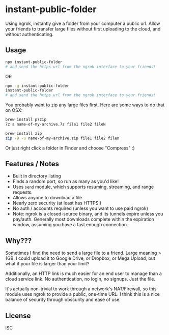 instant-public-folder
=====================

Using ngrok, instantly give a folder from your computer a public url. Allow your friends to transfer large files without first uploading to the cloud, and without authenticating.

Usage
-----

```sh
npx instant-public-folder
# and send the https url from the ngrok interface to your friends!
```

OR

```sh
npm -g instant-public-folder
instant-public-folder
# and send the https url from the ngrok interface to your friends!
```

You probably want to zip any large files first. Here are some ways to do that on OSX:

```sh
brew install p7zip
7z a name-of-my-archive.7z file1 file2 fileN
```

```sh
brew install zip
zip -9 -u name-of-my-archive.zip file1 file2 filen
```

Or just right click a folder in Finder and choose "Compress" :)

Features / Notes
--------

- Built in directory listing
- Finds a random port, so run as many as you'd like!
- Uses `send` module, which supports resuming, streaming, and range requests.
- Allows anyone to download a file
- Nearly zero security (at least has HTTPS!)
- No auth / accounts required (unless you want to use paid ngrok)
- Note: ngrok is a closed-source binary, and its tunnels expire unless you pay/auth. Generally most downloads complete within the expiration window, assuming you have a fast enough connection.

Why???
------

Sometimes I find the need to send a large file to a friend. Large meaning > 1GB. I could upload it to Google Drive, or Dropbox, or Mega Upload, but what if your file is larger than your limit?

Additionally, an HTTP link is much easier for an end user to manage than a cloud service link. No authentication, no login, no signups. Just the file.

It's actually non-trivial to work through a network's NAT/Firewall, so this module uses ngrok to provide a public, one-time URL. I think this is a nice balance of security through obscurity and ease of use.

License
-------

ISC